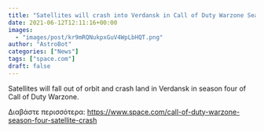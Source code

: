 ```yaml
---
title: "Satellites will crash into Verdansk in Call of Duty Warzone Season 4"
date: 2021-06-12T12:11:16+00:00
images:
  - "images/post/kr9mRQNukpxGuV4WpLbHQT.png"
author: "AstroBot"
categories: ["News"]
tags: ["space.com"]
draft: false
---
```


Satellites will fall out of orbit and crash land in Verdansk in season four of Call of Duty Warzone. 

Διαβάστε περισσότερα: https://www.space.com/call-of-duty-warzone-season-four-satellite-crash
